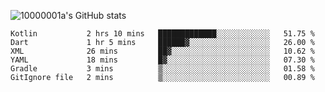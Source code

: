 ![10000001a's GitHub stats](https://github-readme-stats.vercel.app/api?username=10000001a&show_icons=true&theme=onedark&count_private=true)

<!-- [![Top Langs](https://github-readme-stats.vercel.app/api/top-langs/?username=10000001a&layout=compact&theme=onedark&langs_count=5)](https://github.com/anuraghazra/github-readme-stats) -->
<!--
**10000001a/10000001a** is a ✨ _special_ ✨ repository because its `README.md` (this file) appears on your GitHub profile.

Here are some ideas to get you started:

- 🔭 I’m currently working on ...
- 🌱 I’m currently learning ...
- 👯 I’m looking to collaborate on ...
- 🤔 I’m looking for help with ...
- 💬 Ask me about ...
- 📫 How to reach me: ...
- 😄 Pronouns: ...
- ⚡ Fun fact: ...
-->

<!--START_SECTION:waka-->

```text
Kotlin           2 hrs 10 mins   █████████████░░░░░░░░░░░░   51.75 %
Dart             1 hr 5 mins     ██████▓░░░░░░░░░░░░░░░░░░   26.00 %
XML              26 mins         ██▓░░░░░░░░░░░░░░░░░░░░░░   10.62 %
YAML             18 mins         █▓░░░░░░░░░░░░░░░░░░░░░░░   07.30 %
Gradle           3 mins          ▒░░░░░░░░░░░░░░░░░░░░░░░░   01.58 %
GitIgnore file   2 mins          ▒░░░░░░░░░░░░░░░░░░░░░░░░   00.89 %
```

<!--END_SECTION:waka-->
